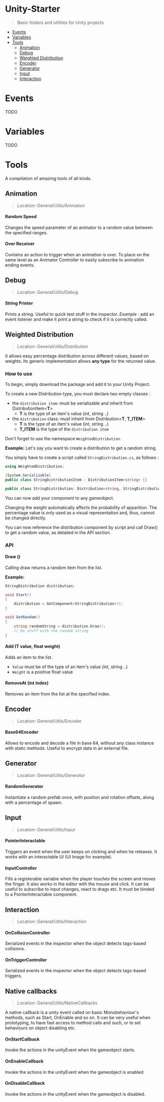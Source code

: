 
# Unity-Starter
> Basic folders and utilities for Unity projects

- [Events](#events)
- [Variables](#variables)
- [Tools](#tools)
	- [Animation](#animation)
	- [Debug](#debug)
	- [Weighted Distribution](#distribution)
	- [Encoder](#encoder)
	- [Generator](#generator)
	- [Input](#input)
	- [Interaction](#interaction)

# Events

TODO

# Variables

TODO

# Tools

A compilation of amazing tools of all kinds.

## Animation
> Location: General/Utils/Animation

#### Random Speed

Changes the speed parameter of an animator to a random value between the specified ranges.

#### Over Receiver

Contains an action to trigger when an animation is over. To place on the same level as an Animator Controller to easily subscribe to animation ending events.

## Debug
> Location: General/Utils/Debug

#### String Printer

Prints a string. Useful to quick test stuff in the inspector. 
*Example :* add an event listener and make it print a string to check if it is correctly called. 

## Weighted Distribution
> Location: General/Utils/Distribution

It allows easy percentage distribution across different values, based on weights. Its generic implementation allows **any type** for the returned value.

### How to use
To begin, simply download the package and add it to your Unity Project.

To create a new Distribution type, you must declare two empty classes :
- the `distribution item`: must be serializable and inherit from DistributionItem\<**T**>
	- **T** is the type of an item's value (int, string ..)
- the `distribution` class: must inherit from Distribution<**T**, **T_ITEM**>
	- **T** is the type of an item's value (int, string ..)
	- **T_ITEM** is the type of the `distribution item` 

Don't forget to use the namespace `WeightedDistribution`.

**Example:**
Let's say you want to create a distribution to get a random string.

You simply have to create a script called `StringDistribution.cs`, as follows :
```C#
using WeightedDistribution;

[System.Serializable]
public class StringDistributionItem : DistributionItem<string> {}

public class StringDistribution: Distribution<string, StringDistributionItem > {}
```

You can now add your component to any gameobject.

Changing the weight automatically affects the probability of apparition. The percentage value is only used as a visual representation and, thus, cannot be changed directly.

You can now reference the distribution component by script and call Draw() to get a random value, as detailed in the API section.

### API
#### Draw ()

Calling draw returns a random item from the list.

**Example:**
```c#
StringDistribution distribution;

void Start()
{
	distribution = GetComponent<StringDistribution>();
}

void GetRandom()
{
	string randomString = distribution.Draw();
	// Do stuff with the random string
}
```

#### Add (T value, float weight)
Adds an item to the list.

- `Value` must be of the type of an item's value (int, string ..)
- `Weight` is a positive float value

#### RemoveAt (int index)
Removes an item from the list at the specified index.

## Encoder
> Location: General/Utils/Encoder

#### Base64Encoder

Allows to encode and decode a file in base 64, without any class instance with static methods. Useful to encrypt data in an external file.

## Generator
> Location: General/Utils/Generator

#### RandomGenerator

Instantiate a random prefab once, with position and rotation offsets, along with a percentage of spawn.

## Input
> Location: General/Utils/Input

#### PointerInteractable

Triggers an event when the user keeps on clicking and when he releases. It works with an interactable UI (UI Image for example).

#### InputController

Fills a registerable variable when the player touches the screen and moves the finger. It also works in the editor with the mouse and click.
It can be useful to subscribe to input changes, react to drags etc. It must be binded to a PointerInteractable component.


## Interaction
> Location: General/Utils/Interaction

#### OnCollisionController

Serialized events in the inspector when the object detects tags-based collisions.

#### OnTriggerController

Serialized events in the inspector when the object detects tags-based triggers.


## Native callbacks
> Location: General/Utils/NativeCallbacks

A native callback is a unity event called on basic Monobehaviour's methods, such as Start, OnEnable and so on. It can be very useful when prototyping, to have fast access to method calls and such, or to set behaviours on object disabling etc.

#### OnStartCallback

Invoke the actions in the unityEvent when the gameobject starts.

#### OnEnableCallback

Invoke the actions in the unityEvent when the gameobject is enabled.

#### OnDisableCallback

Invoke the actions in the unityEvent when the gameobject is disabled.
